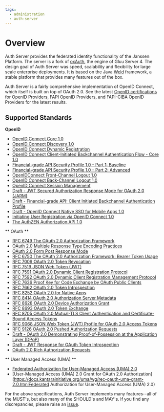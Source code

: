 ```yaml
---
tags:
  - administration
  - auth-server
---
```


# Overview

Auth Server provides the federated identity functionality of the Janssen Platform.
The server is a fork of [oxAuth](https://github.com/GluuFederation/oxAuth/),
the engine of Gluu Server 4. The design goal of Auth Server was speed,
scalability and flexibility for large scale enterprise deployments. It is based
on the Java [Weld](https://weld.cdi-spec.org/) framework, a stable platform that
provides many features out of the box.

Auth Server is a fairly comprehensive implementation of OpenID Connect, which
itself is built on top of OAuth 2.0. See the latest [OpenID certifications](https://openid.net/certification/) for OpenID Providers, FAPI OpenID Providers, and
FAPI-CIBA OpenID Providers for the latest results.

## Supported Standards

**OpenID**

* [OpenID Connect Core 1.0](https://openid.net/specs/openid-connect-core-1_0.html)
* [OpenID Connect Discovery 1.0](https://openid.net/specs/openid-connect-discovery-1_0.html)
* [OpenID Connect Dynamic Registration](https://openid.net/specs/openid-connect-registration-1_0.html)
* [OpenID Connect Client-Initiated Backchannel Authentication Flow - Core 1.0](https://openid.net/specs/openid-client-initiated-backchannel-authentication-core-1_0.html)
* [Financial-grade API Security Profile 1.0 - Part 1: Baseline](https://openid.net/specs/openid-financial-api-part-1-1_0.html)
* [Financial-grade API Security Profile 1.0 - Part 2: Advanced](https://openid.net/specs/openid-financial-api-part-2-1_0.html)
* [OpenIDConnect Front-Channel Logout 1.0](https://openid.net/specs/openid-connect-frontchannel-1_0.html)
* [OpenID Connect Back-Channel Logout 1.0](https://openid.net/specs/openid-connect-backchannel-1_0.html)
* [OpenID Connect Session Management](https://openid.net/specs/openid-connect-session-1_0.html)
* [Draft - JWT Secured Authorization Response Mode for OAuth 2.0 (JARM)](https://bitbucket.org/openid/fapi/src/master/oauth-v2-jarm.md)
* [Draft - Financial-grade API: Client Initiated Backchannel Authentication Profile](https://bitbucket.org/openid/fapi/src/master/Financial_API_WD_CIBA.md)
* [Draft -  OpenID Connect Native SSO for Mobile Apps 1.0](https://openid.net/specs/openid-connect-native-sso-1_0.html#name-authorization-request)
* [Initiating User Registration via OpenID Connect 1.0](https://openid.net/specs/openid-connect-prompt-create-1_0.html)
* [The AuthZEN Authorization API 1.0](https://openid.github.io/authzen/)

** OAuth **

* [RFC 6749 The OAuth 2.0 Authorization Framework](https://www.rfc-editor.org/rfc/rfc6749.html)
* [OAuth 2.0 Multiple Response Type Encoding Practices](https://openid.net/specs/oauth-v2-multiple-response-types-1_0.html)
* [OAuth 2.0 Form Post Response Mode](https://openid.net/specs/oauth-v2-form-post-response-mode-1_0.html)
* [RFC 6750 The OAuth 2.0 Authorization Framework: Bearer Token Usage](https://www.rfc-editor.org/rfc/rfc6750.html)
* [RFC 7009 OAuth 2.0 Token Revocation](https://www.rfc-editor.org/rfc/rfc7009.html)
* [RFC 7519 JSON Web Token (JWT)](https://www.rfc-editor.org/rfc/rfc7519.html)
* [RFC 7591 OAuth 2.0 Dynamic Client Registration Protocol](https://www.rfc-editor.org/rfc/rfc7591.html)
* [RFC 7592 OAuth 2.0 Dynamic Client Registration Management Protocol](https://www.rfc-editor.org/rfc/rfc7592.html)
* [RFC 7636 Proof Key for Code Exchange by OAuth Public Clients](https://www.rfc-editor.org/rfc/rfc7636.html)
* [RFC 7662 OAuth 2.0 Token Introspection](https://www.rfc-editor.org/rfc/rfc7662.html)
* [RFC 8252 OAuth 2.0 for Native Apps](https://www.rfc-editor.org/rfc/rfc8252.html)
* [RFC 8414 OAuth 2.0 Authorization Server Metadata](https://www.rfc-editor.org/rfc/rfc8414.html)
* [RFC 8628 OAuth 2.0 Device Authorization Grant](https://www.rfc-editor.org/rfc/rfc8628.html)
* [RFC 8693 OAuth 2.0 Token Exchange](https://www.rfc-editor.org/rfc/rfc8693.html)
* [RFC 8705 OAuth 2.0 Mutual-TLS Client Authentication and Certificate-Bound Access Tokens](https://www.rfc-editor.org/rfc/rfc8705.html)
* [RFC 9068 JSON Web Token (JWT) Profile for OAuth 2.0 Access Tokens](https://www.rfc-editor.org/rfc/rfc9068.html)
* [RFC 9126 OAuth 2.0 Pushed Authorization Requests](https://www.rfc-editor.org/rfc/rfc9126.html)
* [Draft - OAuth 2.0 Demonstrating Proof-of-Possession at the Application Layer (DPoP)](https://www.ietf.org/archive/id/draft-ietf-oauth-dpop-11.html)
* [Draft - JWT Response for OAuth Token Introspection](https://www.ietf.org/archive/id/draft-ietf-oauth-jwt-introspection-response-12.html)
* [OAuth 2.0 Rich Authorization Requests](https://datatracker.ietf.org/doc/html/rfc9396)

** User Managed Access (UMA) **

* [Federated Authorization for User-Managed Access (UMA) 2.0](https://docs.kantarainitiative.org/uma/wg/rec-oauth-uma-federated-authz-2.0.html)
* [User-Managed Access (UMA) 2.0 Grant for OAuth 2.0 Authorization](https://docs.kantarainitiative.org/uma/wg/rec-oauth-uma-grant-2.0.htmlFederated Authorization for User-Managed Access (UMA) 2.0)

For the above specifications, Auth Server implements many features--all of the
MUST's, but also many of the SHOULD's and MAY's. If you find any discrepancies,
please raise an [issue](https://github.com/JanssenProject/jans/issues).
